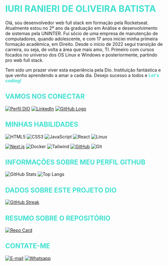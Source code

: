 
# <span style="color: turquoise;">IURI RANIERI DE OLIVEIRA BATISTA</span>

Olá, sou desenvolvedor web full stack em formação pela Rocketseat.
Atualmente estou no 2º ano da graduação em Análise e desenvolvimento de sistemas pela UNINTER. Fui sócio de uma empresa de manutenção de computadores, quando adolescente, e com 17 anos iniciei minha primeira formação acadêmica, em Direito. Desde o início de 2022 segui transição de carreira, ou seja, de volta a área que mais amo, TI. Primeiro com cursos focados no universo dos OS Linux e Windows e posteriormente, partindo pro web full stack.

Tem sido um prazer viver esta experiência pela Dio. Instituição fantástica e que venho aprendendo a amar a cada dia.
Desejo sucesso a todos e <strong><span style="color: turquoise;">Let's coding!</span></strong> 

## <span style="color: turquoise;">VAMOS NOS CONECTAR</span>

[![Perfil DIO](https://img.shields.io/badge/-Meu%20Perfil%20na%20DIO-000?style=for-the-badge)](https://www.dio.me/users/iuriranierioliveira)
[![LinkedIn](https://img.shields.io/badge/LinkedIn-000?style=for-the-badge&logo=LinkedIn&logoColor=turquoise)](https://www.linkedin.com/in/iuri-r-o-batista-266219253)
[![GitHub Logo](https://img.shields.io/badge/GitHub-%23121011.svg?style=for-the-badge&logo=GitHub&logoColor=white)](https://github.com/ranieriiuri)

## <span style="color: turquoise;">MINHAS HABILIDADES </span>

![HTML5](https://img.shields.io/badge/HTML-000?style=for-the-badge&logo=html5&logoColor=30A3DC)
![CSS3](https://img.shields.io/badge/CSS3-000?style=for-the-badge&logo=css3&logoColor=E94D5F)
![JavaScript](https://img.shields.io/badge/JavaScript-000?style=for-the-badge&logo=javascript&logoColor=yellow)
![React](https://img.shields.io/badge/React-000?style=for-the-badge&logo=react&logoColor=30A3DC)
![Linux](https://img.shields.io/badge/Linux-000?style=for-the-badge&logo=ubuntu&logoColor=red)

[![Next.js](https://img.shields.io/badge/Next.js-%23000000?style=for-the-badge&logo=next.js&logoColor=white)](https://nextjs.org/)
![Docker](https://img.shields.io/badge/Docker-000?style=for-the-badge&logo=docker&logoColor=30A3DC)
![Tailwind](https://img.shields.io/badge/Tailwind-000?style=for-the-badge&logo=tailwindcss&logoColor=30A3DC)
[![GitHub](https://img.shields.io/badge/GitHub-000?style=for-the-badge&logo=github&logoColor=purple)](https://docs.github.com/)
![Git](https://img.shields.io/badge/Git-000?style=for-the-badge&logo=git&logoColor=E94D5F)

## <span style="color: turquoise;">INFORMAÇÕES SOBRE MEU PERFIL GITHUB</span>

![GitHub Stats](https://github-readme-stats.vercel.app/api?username=ranieriiuri&theme=prussian&bg_color=056&border_color=30A3DC&show_icons=true&text_color=fff&hide_title=true&hide=stars)
![Top Langs](https://github-readme-stats-git-masterrstaa-rickstaa.vercel.app/api/top-langs/?username=ranieriiuri&layout=compact&bg_color=056&border_color=30A3DC&title_color=FFF&text_color=FFF)

## <span style="color: turquoise;">DADOS SOBRE ESTE PROJETO DIO</span>

[![GitHub Streak](https://streak-stats.demolab.com/?user=ranieriiuri&theme=prussian&background=056&border=30A3DC&title_color=turquoise&dates=fff)](https://git.io/streak-stats)

## <span style="color: turquoise;">RESUMO SOBRE O REPOSITÓRIO</span>

[![Repo Card](https://github-readme-stats.vercel.app/api/pin/?username=ranieriiuri&repo=dio-lab-open-source&bg_color=056&border_color=30A3DC&show_icons=true&icon_color=30A3DC&title_color=fff&text_color=FFF)](https://github.com/ranieriiuri/dio-lab-open-source)


## <span style="color: turquoise;">CONTATE-ME</span>

[![E-mail](https://img.shields.io/badge/-Email-000?style=for-the-badge&logo=Gmail&logoColor=E94D5F)](mailto:iuriranierioliveira@gmail.com)
[![Whatsapp](https://img.shields.io/badge/-Whatsapp-000?style=for-the-badge&logo=whatsapp&logoColor=)](https://wa.me/5582981325349)
